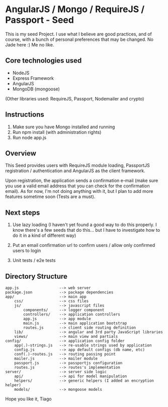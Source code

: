 # AngularJS / Mongo / RequireJS / Passport - Seed

This is my seed Project. 
I use what I believe are good practices, and of course, with a bunch of personal preferences that may be changed. 
No Jade here :) Me no like.

## Core technologies used

- NodeJS
- Express Framework
- AngularJS
- MongoDB (mongoose)

(Other libraries used: RequireJS, Passport, Nodemailer and crypto)

## Instructions

1. Make sure you have Mongo installed and running
2. Run npm install (with administration rights)
3. Run node app.js

## Overview

This Seed provides users with RequireJS module loading, PassportJS registration / authentication and AngularJS as the client framework.

Upon registration, the application sends a confirmation e-mail (make sure you use a valid email address that you can check for the confirmation email). As for now, I'm not doing anything with it, but I plan to add more features sometime soon (Tests are a must).

## Next steps

1. Use lazy loading (I haven't yet found a good way to do this properly. I know there's a few seeds that do this... but I have to investigate how to do it in a kind of different way)

2. Put an email confirmation url to confirm users / allow only confirmed users to login

0. Unit tests / e2e tests

## Directory Structure
    
	app.js              	--> web server
    package.json        	--> package dependencies
    app/             		--> main app
      	css/              	--> css files
      	js/               	--> javascript files
      		components/		--> logger component
        	controllers/	--> application controllers      	
        	app.js          --> app module
        	main.js 		--> main application bootstrap
        	routes.js 		--> client side routing definition
    	lib/            	--> angular and 3rd party JavaScript libraries
    	views/				--> main view and partials
	config/					--> application config folder
		app(.)-strings.js 	--> re-usable strings used by application
		config.js 			--> app default configs (db name, etc)
		conf(.)-routes.js 	--> routing passing point
		mailer.js 			--> mailer module
		passport.js 		--> passportjs configuration
		routes.js 			--> routes's implementation
	server/					--> server side logic
  		api/				--> api for model manipulation	
      	helpers/			--> generic helpers (I added an encryption helper)
    	models/				--> mongoose models      	

Hope you like it,
Tiago
